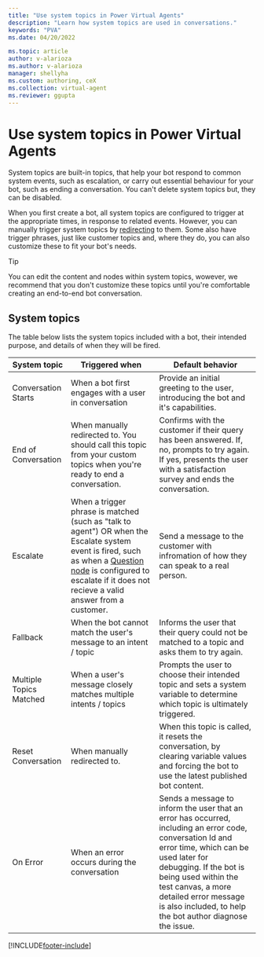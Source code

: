 ```yaml
---
title: "Use system topics in Power Virtual Agents"
description: "Learn how system topics are used in conversations."
keywords: "PVA"
ms.date: 04/20/2022

ms.topic: article
author: v-alarioza
ms.author: v-alarioza
manager: shellyha
ms.custom: authoring, ceX
ms.collection: virtual-agent
ms.reviewer: ggupta
---
```


# Use system topics in Power Virtual Agents

System topics are built-in topics, that help your bot respond to common system events, such as escalation, or carry out essential behaviour for your bot, such as ending a conversation. You can't delete system topics but, they can be disabled.

When you first create a bot, all system topics are configured to trigger at the appropriate times, in response to related events. However, you can manually trigger system topics by [redirecting](/authoring-create-edit-topics.md#redirect-to-another-topic) to them. Some also have trigger phrases, just like customer topics and, where they do, you can also customize these to fit your bot's needs. 

> [!TIP]
> You can edit the content and nodes within system topics, wowever, we recommend that you don't customize these topics until you're comfortable creating an end-to-end bot conversation.

## System topics

The table below lists the system topics included with a bot, their intended purpose, and details of when they will be fired.

<!-- best viewed without wordwrap -->
| System topic        | Triggered when                                      | Default behavior                                                                                                                                                                        |
| ------------------- | ---------------------------------------------------- | ------------------------------------------------------------------------------------------------------------------------------------------------------------------------------- |
| Conversation Starts | When a bot first engages with a user in conversation | Provide an initial greeting to the user, introducing the bot and it's capabilities.                                                                                                                                              |
| End of Conversation            | When manually redirected to. You should call this topic from your custom topics when you're ready to end a conversation. | Confirms with the customer if their query has been answered. If, no, prompts to try again. If yes, presents the user with a satisfaction survey and ends the conversation.                                                                                                                                               |
| Escalate            | When a trigger phrase is matched (such as "talk to agent") OR when the Escalate system event is fired, such as when a [Question node](authoring-ask-question.md#additional-question-behavior) is configured to escalate if it does not recieve a valid answer from a customer. | Send a message to the customer with infromation of how they can speak to a real person.                                                                                                                                              |
| Fallback            | When the bot cannot match the user's message to an intent / topic                       | Informs the user that their query could not be matched to a topic and asks them to try again.                                                                                                                                               |
| Multiple Topics Matched            | When a user's message closely matches multiple intents / topics | Prompts the user to choose their intended topic and sets a system variable to determine which topic is ultimately triggered.                                                                                                                                              |
| Reset Conversation            | When manually redirected to.                       | When this topic is called, it resets the conversation, by clearing variable values and forcing the bot to use the latest published bot content.                                                                                                                                              |
| On Error            | When an error occurs during the conversation                       | Sends a message to inform the user that an error has occurred, including an error code, conversation Id and error time, which can be used later for debugging. If the bot is being used within the test canvas, a more detailed error message is also included, to help the bot author diagnose the issue.                                                                                                                                              |

[!INCLUDE[footer-include](includes/footer-banner.md)]
